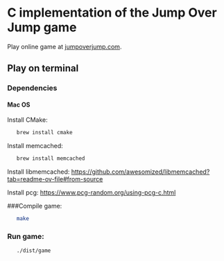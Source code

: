 # C implementation of the Jump Over Jump game
Play online game at [jumpoverjump.com](https://jumpoverjump.com/).

## Play on terminal

### Dependencies

#### Mac OS

Install CMake:
```bash
   brew install cmake
```

Install memcached:
```bash
   brew install memcached
```

Install libmemcached:
https://github.com/awesomized/libmemcached?tab=readme-ov-file#from-source

Install pcg:
https://www.pcg-random.org/using-pcg-c.html

###Compile game:
```bash
   make
```

### Run game:
```bash
   ./dist/game
```

